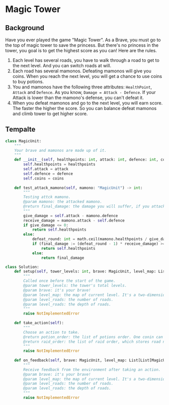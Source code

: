 # Magic Tower

## Background

Have you ever played the game "Magic Tower". As a Brave, you must go to the top of magic tower to save the princess. But there's no princess in the tower, you goal is to get the highest score as you can! Here are the rules.  
1. Each level has several roads, you have to walk through a road to get to the next level. And you can switch roads at will.
2. Each road has several mamonos. Defeating mamonos will give you coins. When you reach the next level, you will get a chance to use coins to buy potions.
3. You and mamonos have the following three attributes: `HealthPoint`, `Attack` and `Defence`. As you know, `Damage = Attack - Defence`. If your Attack is lower than the mamono's defense, you can't defeat it.
4. When you defeat mamonos and go to the next level, you will earn score. The faster the higher the score. So you can balance defeat mamonos and climb tower to get higher score.

## Tempalte

```python
class MagicUnit:
    """
    Your brave and mamonos are made up of it.
    """
    def __init__(self, healthpoints: int, attack: int, defence: int, coins: int) -> None:
        self.healthpoints = healthpoints
        self.attack = attack
        self.defence = defence
        self.coins = coins
    
    def test_attack_mamono(self, mamono: "MagicUnit") -> int:
        """
        Testing attck mamono.
        @param mamono: the attacked mamono.
        @return final_damage: the damage you will suffer, if you attack the mamono.
        """
        give_damage = self.attack - mamono.defence
        receive_damage = mamono.attack - self.defence
        if give_damage <= 0:
            return self.healthpoints
        else:
            defeat_round: int = math.ceil(mamono.healthpoints / give_damage)
            if (final_damage := (defeat_round - 1) * receive_damage) >= self.healthpoints:
                return self.healthpoints
            else:
                return final_damage

class Solution:
    def setup(self, tower_levels: int, brave: MagicUnit, level_map: List[List[MagicUnit]], level_roads: int, level_depth: int) -> None:
        """
        Called once before the start of the game.
        @param tower_levels: the tower's total levels.
        @param brave: it's your brave!
        @param level_map: the map of current level. It's a two-dimensional array, which full of mamonos.
        @param level_roads: the number of roads.
        @param level_roads: the depth of roads.
        """
        raise NotImplementedError
    
    def take_action(self):
        """
        Choose an action to take.
        @return potion_order: the list of potions order. One conin can buy 100 healthpoints, 1 attack or 1 defence. The list is [healthpoints, attack, defence].
        @return raid_order: the list of raid order, which stores road number(0, 1, 2, 3, ect). If num < 0 or num >= level_roads, we will ignore the action. If you donn't walk to the end of one of the road, you will die. Which means the number of choices for one of the roads must to be greater than n.
        """
        raise NotImplementedError
    
    def on_feedback(self, brave: MagicUnit, level_map: List[List[MagicUnit]], level_roads: int, level_depth: int) -> None:
        """
        Receive feedback from the environment after taking an action.
        @param brave: it's your brave!
        @param level_map: the map of current level. It's a two-dimensional array, which full of mamonos.
        @param level_roads: the number of roads.
        @param level_roads: the depth of roads.
        """
        raise NotImplementedError
```
